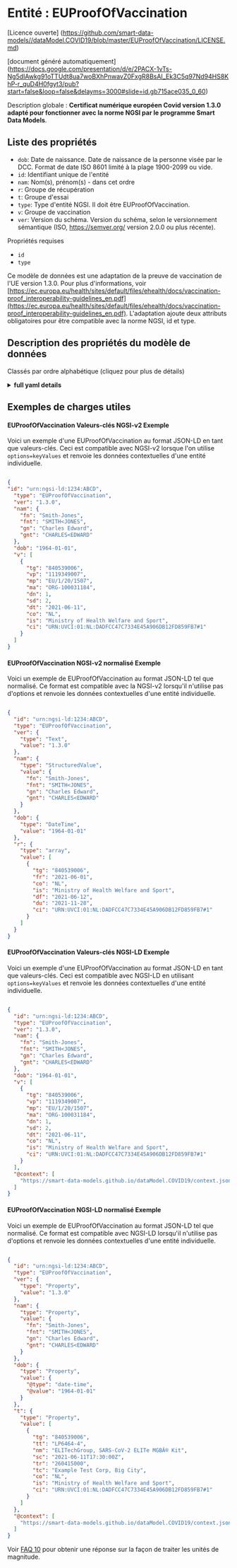 Entité : EUProofOfVaccination  
=============================  
[Licence ouverte] (https://github.com/smart-data-models//dataModel.COVID19/blob/master/EUProofOfVaccination/LICENSE.md)  
[document généré automatiquement] (https://docs.google.com/presentation/d/e/2PACX-1vTs-Ng5dIAwkg91oTTUdt8ua7woBXhPnwavZ0FxgR8BsAI_Ek3C5q97Nd94HS8KhP-r_quD4H0fgyt3/pub?start=false&loop=false&delayms=3000#slide=id.gb715ace035_0_60)  
Description globale : **Certificat numérique européen Covid version 1.3.0 adapté pour fonctionner avec la norme NGSI par le programme Smart Data Models**.  

## Liste des propriétés  

- `dob`: Date de naissance. Date de naissance de la personne visée par le DCC. Format de date ISO 8601 limité à la plage 1900-2099 ou vide.  - `id`: Identifiant unique de l'entité  - `nam`: Nom(s), prénom(s) - dans cet ordre  - `r`: Groupe de récupération  - `t`: Groupe d'essai  - `type`: Type d'entité NGSI. Il doit être EUProofOfVaccination.  - `v`: Groupe de vaccination  - `ver`: Version du schéma. Version du schéma, selon le versionnement sémantique (ISO, https://semver.org/ version 2.0.0 ou plus récente).    
Propriétés requises  
- `id`  - `type`    
Ce modèle de données est une adaptation de la preuve de vaccination de l'UE version 1.3.0. Pour plus d'informations, voir [https://ec.europa.eu/health/sites/default/files/ehealth/docs/vaccination-proof_interoperability-guidelines_en.pdf](https://ec.europa.eu/health/sites/default/files/ehealth/docs/vaccination-proof_interoperability-guidelines_en.pdf). L'adaptation ajoute deux attributs obligatoires pour être compatible avec la norme NGSI, id et type.  
## Description des propriétés du modèle de données  
Classés par ordre alphabétique (cliquez pour plus de détails)  
<details><summary><strong>full yaml details</strong></summary>    
```yaml  
EUProofOfVaccination:    
  description: 'EU Digital Covid Certificate version 1.3.0 adapted to work with NGSI standard by Smart Data Models Program'    
  properties:    
    dob:    
      description: 'Date of birth. Date of Birth of the person addressed in the DCC. ISO 8601 date format restricted to range 1900-2099 or empty'    
      pattern: ^((19|20)\d\d(-\d\d){0,2}){0,1}$    
      type: string    
      x-ngsi:    
        type: Property    
    id:    
      anyOf:    
        - description: 'Property. Identifier format of any NGSI entity'    
          maxLength: 256    
          minLength: 1    
          pattern: ^[\w\-\.\{\}\$\+\*\[\]`|~^@!,:\\]+$    
          type: string    
        - description: 'Property. Identifier format of any NGSI entity'    
          format: uri    
          type: string    
      description: 'Unique identifier of the entity'    
      x-ngsi:    
        type: Property    
    nam:    
      description: 'Surname(s), forename(s) - in that order'    
      properties:    
        fn:    
          description: 'Property. Surname. The surname or primary name(s) of the person addressed in the certificate'    
          maxLength: 80    
          type: string    
        fnt:    
          description: 'Property. Standardised surname. The surname(s) of the person, transliterated ICAO 9303'    
          maxLength: 80    
          pattern: ^[A-Z<]*$    
          type: string    
        gn:    
          description: 'Property. Forename. The forename(s) of the person addressed in the certificate'    
          maxLength: 80    
          type: string    
        gnt:    
          description: 'Property. Standardised forename. The forename(s) of the person, transliterated ICAO 9303'    
          maxLength: 80    
          pattern: ^[A-Z<]*$    
          type: string    
      type: object    
      x-ngsi:    
        type: Property    
    r:    
      description: 'Recovery Group'    
      items:    
        description: 'Recovery Entry'    
        properties:    
          ci:    
            description: 'Property. Unique Certificate Identifier: UVCI. Certificate Identifier, format as per UVCI: Annex 2 in  https://ec.europa.eu/health/sites/health/files/ehealth/docs/vaccination-proof_interoperability-guidelines_en.pdf'    
            maxLength: 80    
            type: string    
          co:    
            description: 'Property. Country of Vaccination / Test, ISO 3166 alpha-2 where possible'    
            pattern: "[A-Z]{1,10}"    
            type: string    
          df:    
            description: 'ISO 8601 complete date: Certificate Valid From'    
            format: date    
            type: string    
          du:    
            description: 'ISO 8601 complete date: Certificate Valid Until'    
            format: date    
            type: string    
          fr:    
            description: 'ISO 8601 complete date of first positive NAA test result'    
            format: date    
            type: string    
          is:    
            description: 'Certificate Issuer'    
            maxLength: 80    
            type: string    
          tg:    
            description: 'Property. Disease or agent targeted. EU eHealthNetwork: Value Sets for Digital Covid Certificates. version 1.0, 2021-04-16, section 2.1. For COVID19 the value has to be 840539006. More info in https://github.com/ehn-dcc-development/ehn-dcc-schema/blob/release/1.3.0/valuesets/disease-agent-targeted.json For other values check https://www.snomed.org/snomed-ct/five-step-briefing'    
            type: string    
        required:    
          - tg    
          - fr    
          - co    
          - is    
          - df    
          - du    
          - ci    
        type: object    
      maxItems: 1    
      minItems: 1    
      type: array    
    t:    
      description: 'Test Group'    
      items:    
        description: 'Test Entry'    
        properties:    
          ci:    
            description: 'Property. Unique Certificate Identifier: UVCI. Certificate Identifier, format as per UVCI: Annex 2 in  https://ec.europa.eu/health/sites/health/files/ehealth/docs/vaccination-proof_interoperability-guidelines_en.pdf'    
            maxLength: 80    
            type: string    
          co:    
            description: 'Property. Country of Test, ISO 3166 alpha-2 where possible'    
            pattern: "[A-Z]{1,10}"    
            type: string    
          is:    
            description: 'Certificate Issuer'    
            maxLength: 80    
            type: string    
          ma:    
            description: 'Property. RAT Test name and manufacturer. EU eHealthNetwork: Value Sets for Digital Covid Certificates. version 1.0, 2021-04-16, section 2.4. The values are ORG-100001699 for AstraZeneca AB, ORG-100030215 for Biontech Manufacturing GmbH, ORG-100001417 for Janssen-Cilag International, ORG-100031184 for Moderna Biotech Spain S.L., ORG-100006270 for Curevac AG, ORG-100013793 for CanSino Biologics, ORG-100020693 for China Sinopharm International Corp. - Beijing location, ORG-100010771 for Sinopharm Weiqida Europe Pharmaceutical s.r.o. - Prague location, ORG-100024420 for Sinopharm Zhijun (Shenzhen) Pharmaceutical Co. Ltd. - Shenzhen location, ORG-100032020 for Novavax CZ AS, Gamaleya-Research-Institute for Gamaleya Research Institute, Vector-Institute for Vector Institute, Sinovac-Biotech for Sinovac Biotech, Bharat-Biotech for Bharat Biotech. More info at https://github.com/ehn-dcc-development/ehn-dcc-schema/blob/release/1.3.0/valuesets/vaccine-mah-manf.json'    
            type: string    
          nm:    
            description: 'NAA Test Name'    
            maxLength: 80    
            type: string    
          sc:    
            description: 'Date/Time of Sample Collection'    
            format: date-time    
            type: string    
          tc:    
            description: 'Testing Centre'    
            maxLength: 80    
            type: string    
          tg:    
            description: 'Property. Disease or agent targeted. EU eHealthNetwork: Value Sets for Digital Covid Certificates. version 1.0, 2021-04-16, section 2.1. For COVID19 the value has to be 840539006. More info in https://github.com/ehn-dcc-development/ehn-dcc-schema/blob/release/1.3.0/valuesets/disease-agent-targeted.json For other values check https://www.snomed.org/snomed-ct/five-step-briefing'    
            type: string    
          tr:    
            description: 'Property. EU eHealthNetwork: Value Sets for Digital Covid Certificates. version 1.0, 2021-04-16, section 2.9. Test Result. the values for COVID19 are 260415000 for Not detected and 260373001 for Detected. More info at https://github.com/ehn-dcc-development/ehn-dcc-schema/blob/release/1.3.0/valuesets/test-result.json'    
            type: string    
          tt:    
            description: 'Property. Type of Test. EU eHealthNetwork: Value Sets for Digital Covid Certificates version 1.0, 2021-04-16, section 2.7. The values for COVID19 are LP6464-4 for Nucleic acid amplification with probe detection, LP217198-3 for Rapid immunoassay. '    
            type: string    
        required:    
          - tg    
          - tt    
          - sc    
          - tr    
          - co    
          - is    
          - ci    
        type: object    
      maxItems: 1    
      minItems: 1    
      type: array    
      x-ngsi:    
        type: Property    
    type:    
      description: 'NGSI entity type. It has to be EUProofOfVaccination'    
      enum:    
        - EUProofOfVaccination    
      type: string    
      x-ngsi:    
        type: Property    
    v:    
      description: 'Vaccination Group'    
      items:    
        properties:    
          ci:    
            description: 'Property. Unique Certificate Identifier: UVCI. Certificate Identifier, format as per UVCI: Annex 2 in  https://ec.europa.eu/health/sites/health/files/ehealth/docs/vaccination-proof_interoperability-guidelines_en.pdf'    
            maxLength: 80    
            type: string    
          co:    
            description: 'Country of Vaccination / Test, ISO 3166 alpha-2 where possible'    
            pattern: "[A-Z]{1,10}"    
            type: string    
          dn:    
            description: 'Property. Dose Number. Dose Number / Total doses in Series: positive integer'    
            minimum: 1    
            type: integer    
          dt:    
            description: 'ISO8601 complete date: Date of Vaccination'    
            format: date    
            type: string    
          is:    
            description: 'Certificate Issuer'    
            maxLength: 80    
            type: string    
          ma:    
            description: 'Property. Marketing Authorization Holder - if no MAH present, then manufacturer. EU eHealthNetwork: Value Sets for Digital Covid Certificates. version 1.0, 2021-04-16, section 2.4. The values are ORG-100001699 for AstraZeneca AB, ORG-100030215 for Biontech Manufacturing GmbH, ORG-100001417 for Janssen-Cilag International, ORG-100031184 for Moderna Biotech Spain S.L., ORG-100006270 for Curevac AG, ORG-100013793 for CanSino Biologics, ORG-100020693 for China Sinopharm International Corp. - Beijing location, ORG-100010771 for Sinopharm Weiqida Europe Pharmaceutical s.r.o. - Prague location, ORG-100024420 for Sinopharm Zhijun (Shenzhen) Pharmaceutical Co. Ltd. - Shenzhen location, ORG-100032020 for Novavax CZ AS, Gamaleya-Research-Institute for Gamaleya Research Institute, Vector-Institute for Vector Institute, Sinovac-Biotech for Sinovac Biotech, Bharat-Biotech for Bharat Biotech. More info at https://github.com/ehn-dcc-development/ehn-dcc-schema/blob/release/1.3.0/valuesets/vaccine-mah-manf.json'    
            type: string    
          mp:    
            description: 'Property. Vaccine medicinal product. EU eHealthNetwork: Value Sets for Digital Covid Certificates. version 1.0, 2021-04-16, section 2.3. The values are EU/1/20/1528 for Comirnaty, EU/1/20/1507 for COVID-19 Vaccine Moderna, EU/1/21/1529 for Vaxzevria, EU/1/20/1525 for COVID-19 Vaccine Janssen, CVnCoV for CVnCoV, Sputnik-V for Sputnik-V, Convidecia for Convidecia, EpiVacCorona for EpiVacCorona, BBIBP-CorV for BBIBP-CorV, Inactivated-SARS-CoV-2-Vero-Cell for Inactivated SARS-CoV-2 (Vero Cell), CoronaVac for CoronaVac, Covaxin for Covaxin (also known as BBV152 A, B, C). More info at https://github.com/ehn-dcc-development/ehn-dcc-schema/blob/release/1.3.0/valuesets/vaccine-medicinal-product.json'    
            type: string    
          sd:    
            description: 'Property. Total Series of Doses: positive integer'    
            minimum: 1    
            type: integer    
          tg:    
            description: 'Property. Disease or agent targeted. EU eHealthNetwork: Value Sets for Digital Covid Certificates. version 1.0, 2021-04-16, section 2.1. For COVID19 the value has to be 840539006. More info in https://github.com/ehn-dcc-development/ehn-dcc-schema/blob/release/1.3.0/valuesets/disease-agent-targeted.json For other values check https://www.snomed.org/snomed-ct/five-step-briefing'    
            type: string    
          vp:    
            description: 'Property. Vaccine or prophylaxis. EU eHealthNetwork: Value Sets for Digital Covid Certificates. version 1.0, 2021-04-16, section 2.2. For COVID19 the values have to be 1119349007 for SARS-CoV-2 mRNA vaccine,1119305005 for SARS-CoV-2 antigen vaccine,J07BX03 for covid-19 vaccines. More info at https://github.com/ehn-dcc-development/ehn-dcc-schema/blob/release/1.3.0/valuesets/vaccine-prophylaxis.json and other values at https://www.snomed.org/snomed-ct'    
            type: string    
        type: object    
      maxItems: 1    
      minItems: 1    
      type: array    
    ver:    
      description: 'Schema version. Version of the schema, according to Semantic versioning (ISO, https://semver.org/ version 2.0.0 or newer)'    
      pattern: ^\d+.\d+.\d+$    
      type: string    
      x-ngsi:    
        type: Property    
  required:    
    - id    
    - type    
  type: object    
  x-derived-from: https://github.com/ehn-dcc-development/ehn-dcc-schema/blob/release/1.3.0/DCC.combined-schema.json    
  x-disclaimer: 'Redistribution and use in source and binary forms, with or without modification, are permitted  provided that the license conditions are met. Copyleft (c) 2021 Contributors to Smart Data Models Program'    
  x-license-url: https://github.com/smart-data-models/dataModel.COVID19/blob/master/EUProofOfVaccination/LICENSE.md    
  x-model-schema: https://smart-data-models.github.io/dataModel.COVID19/EUProofOfVaccination/schema.json    
  x-model-tags: 'EU, COVID19'    
  x-version: ""    
```  
</details>    
## Exemples de charges utiles  
#### EUProofOfVaccination Valeurs-clés NGSI-v2 Exemple  
Voici un exemple d'une EUProofOfVaccination au format JSON-LD en tant que valeurs-clés. Ceci est compatible avec NGSI-v2 lorsque l'on utilise `options=keyValues` et renvoie les données contextuelles d'une entité individuelle.  
```json  
{  
"id": "urn:ngsi-ld:1234:ABCD",  
  "type": "EUProofOfVaccination",  
  "ver": "1.3.0",  
  "nam": {  
    "fn": "Smith-Jones",  
    "fnt": "SMITH<JONES",  
    "gn": "Charles Edward",  
    "gnt": "CHARLES<EDWARD"  
  },  
  "dob": "1964-01-01",  
  "v": [  
    {  
      "tg": "840539006",  
      "vp": "1119349007",  
      "mp": "EU/1/20/1507",  
      "ma": "ORG-100031184",  
      "dn": 1,  
      "sd": 2,  
      "dt": "2021-06-11",  
      "co": "NL",  
      "is": "Ministry of Health Welfare and Sport",  
      "ci": "URN:UVCI:01:NL:DADFCC47C7334E45A906DB12FD859FB7#1"  
    }  
  ]  
}  
```  
#### EUProofOfVaccination NGSI-v2 normalisé Exemple  
Voici un exemple de EUProofOfVaccination au format JSON-LD tel que normalisé. Ce format est compatible avec la NGSI-v2 lorsqu'il n'utilise pas d'options et renvoie les données contextuelles d'une entité individuelle.  
```json  
{  
  "id": "urn:ngsi-ld:1234:ABCD",  
  "type": "EUProofOfVaccination",  
  "ver": {  
    "type": "Text",  
    "value": "1.3.0"  
  },  
  "nam": {  
    "type": "StructuredValue",  
    "value": {  
      "fn": "Smith-Jones",  
      "fnt": "SMITH<JONES",  
      "gn": "Charles Edward",  
      "gnt": "CHARLES<EDWARD"  
    }  
  },  
  "dob": {  
    "type": "DateTime",  
    "value": "1964-01-01"  
  },  
  "r": {  
    "type": "array",  
    "value": [  
      {  
        "tg": "840539006",  
        "fr": "2021-06-01",  
        "co": "NL",  
        "is": "Ministry of Health Welfare and Sport",  
        "df": "2021-06-12",  
        "du": "2021-11-28",  
        "ci": "URN:UVCI:01:NL:DADFCC47C7334E45A906DB12FD859FB7#1"  
      }  
    ]  
  }  
}  
```  
#### EUProofOfVaccination Valeurs-clés NGSI-LD Exemple  
Voici un exemple d'une EUProofOfVaccination au format JSON-LD en tant que valeurs-clés. Ceci est compatible avec NGSI-LD en utilisant `options=keyValues` et renvoie les données contextuelles d'une entité individuelle.  
```json  
{  
  "id": "urn:ngsi-ld:1234:ABCD",  
  "type": "EUProofOfVaccination",  
  "ver": "1.3.0",  
  "nam": {  
    "fn": "Smith-Jones",  
    "fnt": "SMITH<JONES",  
    "gn": "Charles Edward",  
    "gnt": "CHARLES<EDWARD"  
  },  
  "dob": "1964-01-01",  
  "v": [  
    {  
      "tg": "840539006",  
      "vp": "1119349007",  
      "mp": "EU/1/20/1507",  
      "ma": "ORG-100031184",  
      "dn": 1,  
      "sd": 2,  
      "dt": "2021-06-11",  
      "co": "NL",  
      "is": "Ministry of Health Welfare and Sport",  
      "ci": "URN:UVCI:01:NL:DADFCC47C7334E45A906DB12FD859FB7#1"  
    }  
  ],  
  "@context": [  
    "https://smart-data-models.github.io/dataModel.COVID19/context.jsonld"  
  ]  
}  
```  
#### EUProofOfVaccination NGSI-LD normalisé Exemple  
Voici un exemple de EUProofOfVaccination au format JSON-LD tel que normalisé. Ce format est compatible avec NGSI-LD lorsqu'il n'utilise pas d'options et renvoie les données contextuelles d'une entité individuelle.  
```json  
{  
  "id": "urn:ngsi-ld:1234:ABCD",  
  "type": "EUProofOfVaccination",  
  "ver": {  
    "type": "Property",  
    "value": "1.3.0"  
  },  
  "nam": {  
    "type": "Property",  
    "value": {  
      "fn": "Smith-Jones",  
      "fnt": "SMITH<JONES",  
      "gn": "Charles Edward",  
      "gnt": "CHARLES<EDWARD"  
    }  
  },  
  "dob": {  
    "type": "Property",  
    "value": {  
      "@type": "date-time",  
      "@value": "1964-01-01"  
    }  
  },  
  "t": {  
    "type": "Property",  
    "value": [  
      {  
        "tg": "840539006",  
        "tt": "LP6464-4",  
        "nm": "ELITechGroup, SARS-CoV-2 ELITe MGBÂ® Kit",  
        "sc": "2021-06-11T17:30:00Z",  
        "tr": "260415000",  
        "tc": "Example Test Corp, Big City",  
        "co": "NL",  
        "is": "Ministry of Health Welfare and Sport",  
        "ci": "URN:UVCI:01:NL:DADFCC47C7334E45A906DB12FD859FB7#1"  
      }  
    ]  
  },  
  "@context": [  
    "https://smart-data-models.github.io/dataModel.COVID19/context.jsonld"  
  ]  
}  
```  
Voir [FAQ 10](https://smartdatamodels.org/index.php/faqs/) pour obtenir une réponse sur la façon de traiter les unités de magnitude.  
